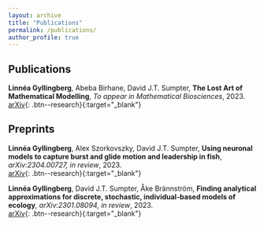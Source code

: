 ```yaml
---
layout: archive
title: "Publications"
permalink: /publications/
author_profile: true
---
```


## Publications
 **Linnéa Gyllingberg**, Abeba Birhane, David J.T. Sumpter,
**The Lost Art of Mathematical Modelling**,
*To appear in Mathematical Biosciences*,
2023.\
[arXiv](https://arxiv.org/abs/2301.08559){: .btn--research}{:target="_blank"}

## Preprints
 **Linnéa Gyllingberg**, Alex Szorkovszky, David J.T. Sumpter,
**Using neuronal models to capture burst and glide motion and leadership in fish**,
*arXiv:2304.00727, in review*,
2023.\
[arXiv](https://arxiv.org/abs/2304.00727){: .btn--research}{:target="_blank"}


**Linnéa Gyllingberg**, David J.T. Sumpter, Åke Brännström,
**Finding analytical approximations for discrete, stochastic, individual-based models of ecology**,
*arXiv:2301.08094, in review*,
2023.\
[arXiv](https://arxiv.org/abs/2301.08094){: .btn--research}{:target="_blank"}




